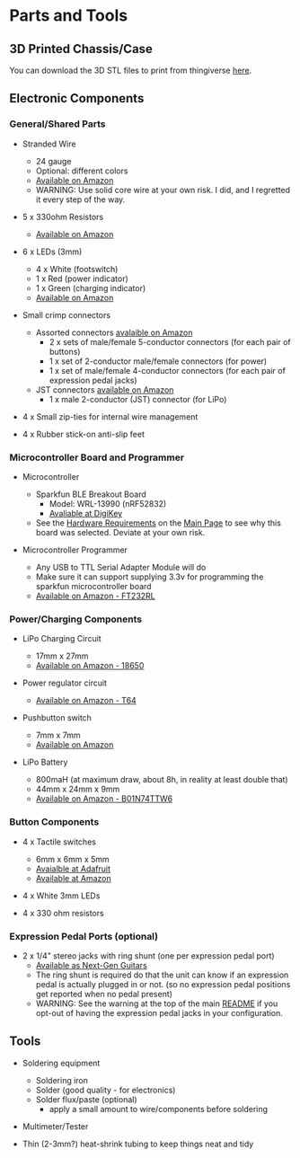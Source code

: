 # Parts and Tools


## 3D Printed Chassis/Case

You can download the 3D STL files to print from thingiverse [here](https://www.thingiverse.com/thing:4134488).


## Electronic Components


### General/Shared Parts

- Stranded Wire
  - 24 gauge
  - Optional: different colors
  - [Available on Amazon](https://www.amazon.ca/gp/product/B01KQ0D3M0)
  - WARNING: Use solid core wire at your own risk.  I did, and I regretted it every step of the way.

- 5 x 330ohm Resistors
  - [Available on Amazon](https://www.amazon.ca/dp/product/B07FYJFLL8)

- 6 x LEDs (3mm)
  - 4 x White (footswitch)
  - 1 x Red (power indicator)
  - 1 x Green (charging indicator)
  - [Available on Amazon](https://www.amazon.ca/gp/product/B01LYLN77H)

- Small crimp connectors
  - Assorted connectors [avalaible on Amazon](https://www.amazon.ca/gp/product/B0188DMF3A)
    - 2 x sets of male/female 5-conductor connectors (for each pair of buttons)
    - 1 x set of 2-conductor male/female connectors (for power)
    - 1 x set of male/female 4-conductor connectors (for each pair of expression pedal jacks)
  - JST connectors [available on Amazon](https://www.amazon.ca/gp/product/B0188YKCFC)
    - 1 x male 2-conductor (JST) connector (for LiPo)

- 4 x Small zip-ties for internal wire management

- 4 x Rubber stick-on anti-slip feet


### Microcontroller Board and Programmer
- Microcontroller
  - Sparkfun BLE Breakout Board
    - Model: WRL-13990 (nRF52832)
    - [Avaliable at DigiKey](https://www.digikey.ca/product-detail/en/sparkfun-electronics/WRL-13990/1568-1449-ND/6562783)
  - See the [Hardware Requirements](../README.md#Hardware%20Requirements) on the [Main Page](../README.md#Hardware%20Requirements) to see why this board was selected.  Deviate at your own risk.

- Microcontroller Programmer
  - Any USB to TTL Serial Adapter Module will do
  - Make sure it can support supplying 3.3v for programming the sparkfun microcontroller board
  - [Available on Amazon - FT232RL](https://www.amazon.ca/gp/product/B01JG8H5U4)


### Power/Charging Components

- LiPo Charging Circuit
  - 17mm x 27mm
  - [Available on Amazon - 18650](https://www.amazon.ca/gp/product/B07CCGVJ79)

- Power regulator circuit
  - [Available on Amazon - T64](https://www.amazon.ca/gp/product/B07L3RMJQB)

- Pushbutton switch
  - 7mm x 7mm
  - [Available on Amazon](https://www.amazon.ca/gp/product/B06XR8SQG9)

- LiPo Battery
  - 800maH (at maximum draw, about 8h, in reality at least double that)
  - 44mm x 24mm x 9mm
  - [Available on Amazon - B01N74TTW6](https://www.amazon.ca/gp/product/B01N74TTW6)


### Button Components

- 4 x Tactile switches
  - 6mm x 6mm x 5mm
  - [Avaialble at Adafruit](https://www.adafruit.com/product/367)
  - [Available at Amazon](https://www.amazon.ca/dp/product/B078HL5CC7)

- 4 x White 3mm LEDs

- 4 x 330 ohm resistors


### Expression Pedal Ports (optional)

- 2 x 1/4" stereo jacks with ring shunt (one per expression pedal port)
  - [Available as Next-Gen Guitars](https://nextgenguitars.ca/products/switchcraft-14b-1-4-stereo-jack-with-tip-ring-shunts.html)
  - The ring shunt is required do that the unit can know if an expression pedal is actually plugged in or not.  (so no expression pedal positions get reported when no pedal present)
  - WARNING: See the warning at the top of the main [README](../README.md) if you opt-out of having the expression pedal jacks in your configuration.


## Tools

- Soldering equipment
  - Soldering iron
  - Solder (good quality - for electronics)
  - Solder flux/paste (optional)
    - apply a small amount to wire/components before soldering
- Multimeter/Tester

- Thin (2-3mm?) heat-shrink tubing to keep things neat and tidy

